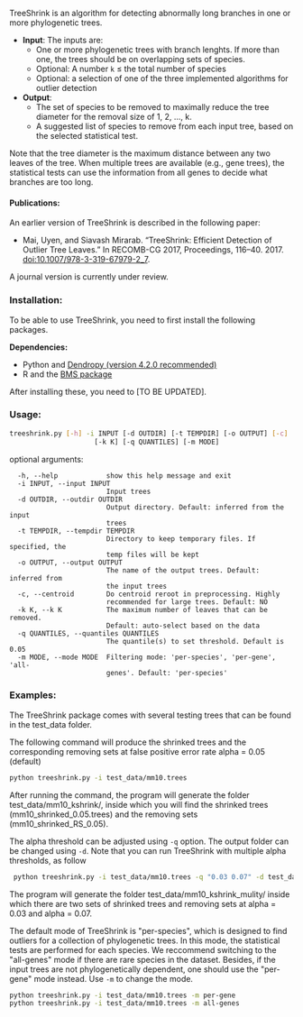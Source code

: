 
TreeShrink is an algorithm for detecting abnormally long branches in one or more phylogenetic trees. 

- **Input**: The inputs are:
    - One or more phylogenetic trees with branch lenghts. If more than one, the trees should be on overlapping sets of species. 
    - Optional: A number `k` ≤ the total number of species 
    - Optional: a selection of one of the three implemented algorithms for outlier detection
- **Output**:
    - The set of species to be removed to maximally reduce the tree diameter for the removal size of 1, 2, ..., k. 
    - A suggested list of species to remove from each input tree, based on the selected statistical test. 
    
Note that the tree diameter is the maximum distance between any two leaves of the tree. When multiple trees are available (e.g., gene trees), the statistical tests can use the information from all genes to decide what branches are too long. 

#### Publications:

An earlier version of TreeShrink is described in the following paper:

* Mai, Uyen, and Siavash Mirarab. “TreeShrink: Efficient Detection of Outlier Tree Leaves.” In RECOMB-CG 2017, Proceedings, 116–40. 2017. [doi:10.1007/978-3-319-67979-2_7](https://doi.org/10.1007/978-3-319-67979-2_7).

A journal version is currently under review. 

### Installation:

To be able to use TreeShrink, you need to first install the following packages. 

**Dependencies:**

- Python and [Dendropy (version 4.2.0 recommended)](https://pythonhosted.org/DendroPy/downloading.html)
- R and the [BMS package](http://bms.zeugner.eu/getBMS/)

After installing these, you need to [TO BE UPDATED]. 

### Usage: 
```bash
treeshrink.py [-h] -i INPUT [-d OUTDIR] [-t TEMPDIR] [-o OUTPUT] [-c]
                     [-k K] [-q QUANTILES] [-m MODE]
```
optional arguments:
```
  -h, --help            show this help message and exit
  -i INPUT, --input INPUT
                        Input trees
  -d OUTDIR, --outdir OUTDIR
                        Output directory. Default: inferred from the input
                        trees
  -t TEMPDIR, --tempdir TEMPDIR
                        Directory to keep temporary files. If specified, the
                        temp files will be kept
  -o OUTPUT, --output OUTPUT
                        The name of the output trees. Default: inferred from
                        the input trees
  -c, --centroid        Do centroid reroot in preprocessing. Highly
                        recommended for large trees. Default: NO
  -k K, --k K           The maximum number of leaves that can be removed.
                        Default: auto-select based on the data
  -q QUANTILES, --quantiles QUANTILES
                        The quantile(s) to set threshold. Default is 0.05
  -m MODE, --mode MODE  Filtering mode: 'per-species', 'per-gene', 'all-
                        genes'. Default: 'per-species'
```

### Examples:
The TreeShrink package comes with several testing trees that can be found in the test_data folder.

The following command will produce the shrinked trees and the corresponding removing sets at false positive error rate alpha = 0.05 (default)
```bash
python treeshrink.py -i test_data/mm10.trees
```

After running the command, the program will generate the folder test_data/mm10_kshrink/, inside which you will find the shrinked trees (mm10_shrinked_0.05.trees) and the removing sets (mm10_shrinked_RS_0.05).

The alpha threshold can be adjusted using ```-q``` option. The output folder can be changed using ```-d```. Note that you can run TreeShrink with multiple alpha thresholds, as follow

```bash
 python treeshrink.py -i test_data/mm10.trees -q "0.03 0.07" -d test_data/mm10_kshrink_multi
 ```
 
 The program will generate the folder test_data/mm10_kshrink_mulity/ inside which there are two sets of shrinked trees and removing sets at alpha = 0.03 and alpha = 0.07.
 
 The default mode of TreeShrink is "per-species", which is designed to find outliers for a collection of phylogenetic trees. In this mode, the statistical tests are performed for each species. We reccommend switching to the "all-genes" mode if there are rare species in the dataset. Besides, if the input trees are not phylogenetically dependent, one should use the "per-gene" mode instead. Use ```-m``` to change the mode.
 
```bash
python treeshrink.py -i test_data/mm10.trees -m per-gene
python treeshrink.py -i test_data/mm10.trees -m all-genes
```
 
